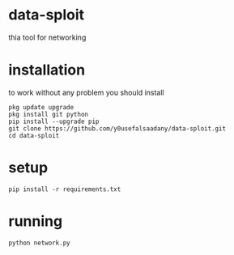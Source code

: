 # data-sploit
thia tool for networking

# installation 
to work without any problem you should install
```
pkg update upgrade
pkg install git python
pip install --upgrade pip
git clone https://github.com/y0usefalsaadany/data-sploit.git
cd data-sploit
```

# setup

```
pip install -r requirements.txt
```

# running
```
python network.py
```
